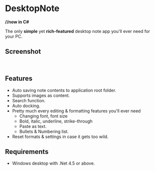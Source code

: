 # DesktopNote
**//now in C#**

The only **simple** yet **rich-featured** desktop note app you'll ever need for your PC.

## Screenshot
<img src="http://i.imgur.com/UazbLPg.png" alt=""/>
<img src="http://i.imgur.com/7IXTcSn.png" alt=""/>

## Features
- Auto saving note contents to application root folder.
- Supports images as content.
- Search function.
- Auto docking.
- Pretty much every editing & formatting features you'll ever need
  - Changing font, font size
  - Bold, italic, underline, strike-through
  - Paste as text.
  - Bullets & Numbering list.
- Reset formats & settings in case it gets too wild.

## Requirements
- Windows desktop with .Net 4.5 or above.
